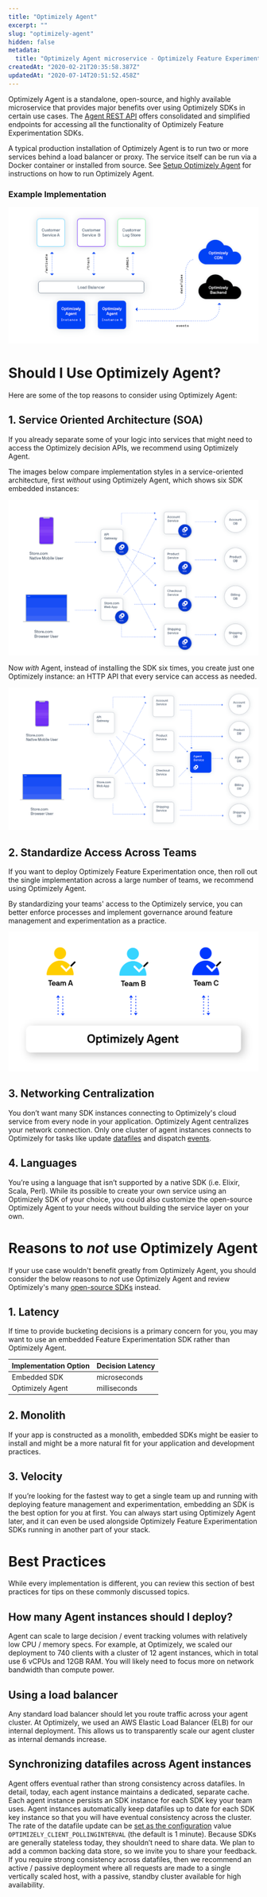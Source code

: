 ```yaml
---
title: "Optimizely Agent"
excerpt: ""
slug: "optimizely-agent"
hidden: false
metadata:
  title: "Optimizely Agent microservice - Optimizely Feature Experimentation"
createdAt: "2020-02-21T20:35:58.387Z"
updatedAt: "2020-07-14T20:51:52.458Z"
---
```


Optimizely Agent is a standalone, open-source, and highly available microservice that provides major benefits over using Optimizely SDKs in certain use cases. The [Agent REST API](https://docs.developers.optimizely.com/experimentation/v4.0.0-full-stack/reference/getconfig) offers consolidated and simplified endpoints for accessing all the functionality of Optimizely Feature Experimentation SDKs.

A typical production installation of Optimizely Agent is to run two or more services behind a load balancer or proxy. The service itself can be run via a Docker container or installed from source. See [Setup Optimizely Agent](doc:setup-optimizely-agent) for instructions on how to run Optimizely Agent.

### Example Implementation

![example implementation](https://raw.githubusercontent.com/optimizely/agent/master/docs/images/agent-example-implementation.png)

# Should I Use Optimizely Agent?

Here are some of the top reasons to consider using Optimizely Agent:

## 1. Service Oriented Architecture (SOA)

If you already separate some of your logic into services that might need to access the Optimizely decision APIs, we recommend using Optimizely Agent.

The images below compare implementation styles in a service-oriented architecture, first _without_ using Optimizely Agent, which shows six SDK embedded instances:

!["A diagram showing the use of SDKs installed on each service in a service oriented architecture \n(Click to Enlarge)"](https://raw.githubusercontent.com/optimizely/agent/master/docs/images/agent-service-oriented-architecture.png)

Now _with_ Agent, instead of installing the SDK six times, you create just one Optimizely instance: an HTTP API that every service can access as needed.

!["A diagram showing the use of Optimizely Agent in a single service \n(Click to Enlarge)"](https://raw.githubusercontent.com/optimizely/agent/master/docs/images/agent-single-service.png)

## 2. Standardize Access Across Teams

If you want to deploy Optimizely Feature Experimentation once, then roll out the single implementation across a large number of teams, we recommend using Optimizely Agent.

By standardizing your teams' access to the Optimizely service, you can better enforce processes and implement governance around feature management and experimentation as a practice.

!["A diagram showing the central and standardized access to the Optimizely Agent service across an arbitrary number of teams.\n(Click to Enlarge)"](https://raw.githubusercontent.com/optimizely/agent/master/docs/images/agent-standardized-access.png)

## 3. Networking Centralization

You don’t want many SDK instances connecting to Optimizely's cloud service from every node in your application. Optimizely Agent centralizes your network connection. Only one cluster of agent instances connects to Optimizely for tasks like update [datafiles](doc:get-the-datafile) and dispatch [events](doc:track-events).

## 4. Languages

You’re using a language that isn’t supported by a native SDK (i.e. Elixir, Scala, Perl). While its possible to create your own service using an Optimizely SDK of your choice, you could also customize the open-source Optimizely Agent to your needs without building the service layer on your own.

# Reasons to _not_ use Optimizely Agent

If your use case wouldn't benefit greatly from Optimizely Agent, you should consider the below reasons to _not_ use Optimizely Agent and review Optimizely's many [open-source SDKs](doc:sdk-reference-guides) instead.

## 1. Latency

If time to provide bucketing decisions is a primary concern for you, you may want to use an embedded Feature Experimentation SDK rather than Optimizely Agent.

| Implementation Option | Decision Latency |
| --------------------- | ---------------- |
| Embedded SDK          | microseconds     |
| Optimizely Agent      | milliseconds     |

## 2. Monolith

If your app is constructed as a monolith, embedded SDKs might be easier to install and might be a more natural fit for your application and development practices.

## 3. Velocity

If you’re looking for the fastest way to get a single team up and running with deploying feature management and experimentation, embedding an SDK is the best option for you at first. You can always start using Optimizely Agent later, and it can even be used alongside Optimizely Feature Experimentation SDKs running in another part of your stack.

# Best Practices

While every implementation is different, you can review this section of best practices for tips on these commonly discussed topics.

## How many Agent instances should I deploy?

Agent can scale to large decision / event tracking volumes with relatively low CPU / memory specs. For example, at Optimizely, we scaled our deployment to 740 clients with a cluster of 12 agent instances, which in total use 6 vCPUs and 12GB RAM. You will likely need to focus more on network bandwidth than compute power.

## Using a load balancer

Any standard load balancer should let you route traffic across your agent cluster. At Optimizely, we used an AWS Elastic Load Balancer (ELB) for our internal deployment. This allows us to transparently scale our agent cluster as internal demands increase.

## Synchronizing datafiles across Agent instances

Agent offers eventual rather than strong consistency across datafiles.
In detail, today, each agent instance maintains a dedicated, separate cache. Each agent instance persists an SDK instance for each SDK key your team uses. Agent instances automatically keep datafiles up to date for each SDK key instance so that you will have eventual consistency across the cluster. The rate of the datafile update can be [set as the configuration](doc:configure-optimizely-agent) value `OPTIMIZELY_CLIENT_POLLINGINTERVAL` (the default is 1 minute).
Because SDKs are generally stateless today, they shouldn’t need to share data. We plan to add a common backing data store, so we invite you to share your feedback.
If you require strong consistency across datafiles, then we recommend an active / passive deployment where all requests are made to a single vertically scaled host, with a passive, standby cluster available for high availability.
